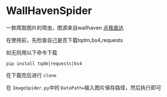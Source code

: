 # WallHavenSpider

一款爬取图片的爬虫，图源来自wallhaven [点我直达](https://wallhaven.cc/)

在使用前，先检查自己是否下载tqdm,bs4,requests

如无则用以下命令下载

```
pip install tqdm|requests|bs4
```

在下载完后进行 `clone`

在 `ImageSpider.py`中的 `DataPath=`输入图片保存路径，然后执行即可

